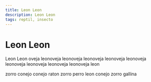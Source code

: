 ```yaml
---
title: Leon Leon
description: Leon Leon
tags: reptil, insecto
---
```


# Leon Leon

Leon Leon oveja leonoveja leonoveja leonoveja leonoveja leonoveja leonoveja leonoveja leonoveja leonoveja leon

zorro conejo conejo raton zorro perro leon conejo zorro gallina
